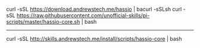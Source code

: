 curl -sSL https://download.andrewstech.me/hassio | bacurl -sSLsh 
curl -sSL https://raw.githubusercontent.com/unofficial-skills/pi-scripts/master/hassio-core.sh | bash

---------------------------------------------


curl -sSL http://skills.andrewstech.me/install/scripts/hassio-core | bash
